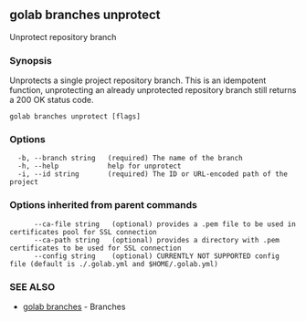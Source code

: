 ## golab branches unprotect

Unprotect repository branch

### Synopsis


Unprotects a single project repository branch. This is an idempotent function, unprotecting an already unprotected repository branch still returns a 200 OK status code.

```
golab branches unprotect [flags]
```

### Options

```
  -b, --branch string   (required) The name of the branch
  -h, --help            help for unprotect
  -i, --id string       (required) The ID or URL-encoded path of the project
```

### Options inherited from parent commands

```
      --ca-file string   (optional) provides a .pem file to be used in certificates pool for SSL connection
      --ca-path string   (optional) provides a directory with .pem certificates to be used for SSL connection
      --config string    (optional) CURRENTLY NOT SUPPORTED config file (default is ./.golab.yml and $HOME/.golab.yml)
```

### SEE ALSO
* [golab branches](golab_branches.md)	 - Branches

